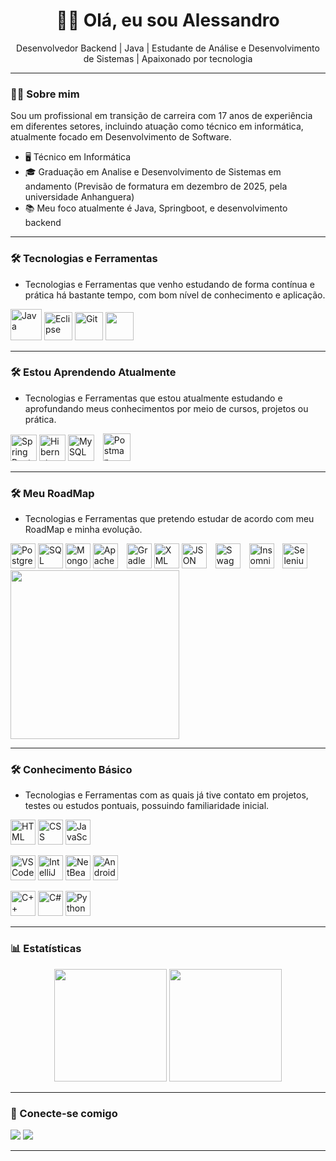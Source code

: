 <h1 align="center">👨‍💻 Olá, eu sou Alessandro</h1>

<p align="center">
Desenvolvedor Backend | Java | Estudante de Análise e Desenvolvimento de Sistemas | Apaixonado por tecnologia
</p>


---


### 👨‍💼 Sobre mim

Sou um profissional em transição de carreira com 17 anos de experiência em diferentes setores, incluindo atuação como técnico em informática, atualmente focado em Desenvolvimento de Software. 

- 🖥️ Técnico em Informática  
- 🎓 Graduação em Analise e Desenvolvimento de Sistemas em andamento (Previsão de formatura em dezembro de 2025, pela universidade Anhanguera)
- 📚 Meu foco atualmente é Java, Springboot, e desenvolvimento backend


---


### 🛠️ Tecnologias e Ferramentas
- Tecnologias e Ferramentas que venho estudando de forma contínua e prática há bastante tempo, com bom nível de conhecimento e aplicação.

<p align="left">
  <img src="https://cdn.jsdelivr.net/gh/devicons/devicon/icons/java/java-original.svg" height="50" alt="Java"/>
  <img src="https://cdn.jsdelivr.net/gh/devicons/devicon/icons/eclipse/eclipse-original.svg" height="45" alt="Eclipse"/>
  <img src="https://cdn.jsdelivr.net/gh/devicons/devicon/icons/git/git-original.svg" height="45" alt="Git"/> 
  <img src="https://skillicons.dev/icons?i=github" style="width:45px;" />
</p>


---


### 🛠️ Estou Aprendendo Atualmente
- Tecnologias e Ferramentas que estou atualmente estudando e aprofundando meus conhecimentos por meio de cursos, projetos ou prática.

<p align="left">
  <img src="https://cdn.jsdelivr.net/gh/devicons/devicon/icons/spring/spring-original.svg" height="42" alt="Spring Boot"/>
  <img src="https://cdn.jsdelivr.net/gh/devicons/devicon/icons/hibernate/hibernate-plain.svg" height="42" alt="Hibernate"/>
  <img src="https://cdn.jsdelivr.net/gh/devicons/devicon/icons/mysql/mysql-original.svg" height="42" alt="MySQL"/>
  <img src="https://cdn.jsdelivr.net/gh/devicons/devicon/icons/postman/postman-original.svg" height="44" alt="Postman" style="margin-left:10px;"/>
</p>


---


### 🛠️ Meu RoadMap
- Tecnologias e Ferramentas que pretendo estudar de acordo com meu RoadMap e minha evolução.

<!-- Banco de Dados -->
<p align="left">
  <img src="https://cdn.jsdelivr.net/gh/devicons/devicon/icons/postgresql/postgresql-original.svg" height="40" alt="PostgreSQL"/>
  <img src="https://cdn.jsdelivr.net/gh/devicons/devicon/icons/microsoftsqlserver/microsoftsqlserver-plain.svg" height="40" alt="SQL Server"/>
  <img src="https://cdn.jsdelivr.net/gh/devicons/devicon/icons/mongodb/mongodb-original.svg" height="40" alt="MongoDB"/>
  
 <!-- Servidores e Middleware -->
  <img src="https://cdn.jsdelivr.net/gh/devicons/devicon/icons/apache/apache-original.svg" height="40" alt="Apache Tomcat"/>

<!-- Gerenciamento de Build -->
  <img src="https://cdn.jsdelivr.net/gh/devicons/devicon/icons/gradle/gradle-original.svg" height="40" alt="Gradle" style="margin-left:10px;" />

<!-- Formatos de Dados -->
  <img src="https://cdn.jsdelivr.net/gh/devicons/devicon/icons/xml/xml-original.svg" height="40" alt="XML"/>
  <img src="https://cdn.jsdelivr.net/gh/devicons/devicon/icons/json/json-original.svg" height="40" alt="JSON"/>

<!-- Testes e Documentação de APIs -->
  
  <img src="https://cdn.jsdelivr.net/gh/devicons/devicon/icons/swagger/swagger-original.svg" height="40" alt="Swagger" style="margin-left:10px;" />
  <img src="https://cdn.jsdelivr.net/gh/devicons/devicon/icons/insomnia/insomnia-original.svg" height="40" alt="Insomnia" style="margin-left:10px;" />
  <img src="https://cdn.jsdelivr.net/gh/devicons/devicon/icons/selenium/selenium-original.svg" height="40" alt="Selenium" style="margin-left:10px;" />


  <img src="https://skillicons.dev/icons?i=docker,kafka,aws,heroku,kubernetes,kotlin" style="width:270px;"/> 
</p>



---


### 🛠️ Conhecimento Básico
- Tecnologias e Ferramentas com as quais já tive contato em projetos, testes ou estudos pontuais, possuindo familiaridade inicial.

<p align="left">
  <img src="https://cdn.jsdelivr.net/gh/devicons/devicon/icons/html5/html5-original.svg" height="40" alt="HTML"/>
  <img src="https://cdn.jsdelivr.net/gh/devicons/devicon/icons/css3/css3-original.svg" height="40" alt="CSS"/> 
  <img src="https://cdn.jsdelivr.net/gh/devicons/devicon/icons/javascript/javascript-original.svg" height="40" alt="JavaScript"/>
</p>

<p align="left">
  <img src="https://cdn.jsdelivr.net/gh/devicons/devicon/icons/vscode/vscode-original.svg" height="40" alt="VS Code"/>
  <img src="https://cdn.jsdelivr.net/gh/devicons/devicon/icons/intellij/intellij-original.svg" height="40" alt="IntelliJ IDEA"/>
  <img src="https://cdn.jsdelivr.net/gh/devicons/devicon/icons/netbeans/netbeans-original.svg" height="40" alt="NetBeans"/>
  <img src="https://cdn.jsdelivr.net/gh/devicons/devicon/icons/androidstudio/androidstudio-original.svg" height="40" alt="Android Studio"/>
</p>

<p align="left">
  <!-- Linguagens de Programação -->
  <img src="https://cdn.jsdelivr.net/gh/devicons/devicon/icons/cplusplus/cplusplus-original.svg" height="40" alt="C++"/>
  <img src="https://cdn.jsdelivr.net/gh/devicons/devicon/icons/csharp/csharp-original.svg" height="40" alt="C#"/>
  <img src="https://cdn.jsdelivr.net/gh/devicons/devicon/icons/python/python-original.svg" height="40" alt="Python"/>
</p>


---


### 📊 Estatísticas

<div align="center">
  <img height="180em" src="https://github-readme-stats.vercel.app/api?username=Alessandrojp-dev&show_icons=true&theme=tokyonight&hide_border=false&count_private=true"/>
  <img height="180em" src="https://github-readme-stats.vercel.app/api/top-langs/?username=Alessandrojp-dev&layout=compact&langs_count=10&theme=tokyonight&hide_border=false"/>
</div>


---


### 📱 Conecte-se comigo

<p align="left">
  <a href="https://www.linkedin.com/in/alessandrojp-dev/" target="_blank"><img src="https://img.shields.io/badge/-LinkedIn-0A66C2?style=for-the-badge&logo=linkedin&logoColor=white" /></a>
  <a href="https://github.com/Alessandrojp-dev" target="_blank"><img src="https://img.shields.io/badge/-GitHub-181717?style=for-the-badge&logo=github&logoColor=white" /></a>
</p>

---
